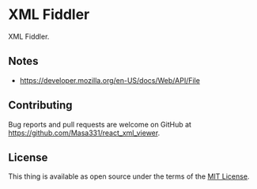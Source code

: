 # XML Fiddler

XML Fiddler.

## Notes

* https://developer.mozilla.org/en-US/docs/Web/API/File

## Contributing

Bug reports and pull requests are welcome on GitHub at https://github.com/Masa331/react_xml_viewer.

## License

This thing is available as open source under the terms of the [MIT License](https://opensource.org/licenses/MIT).
